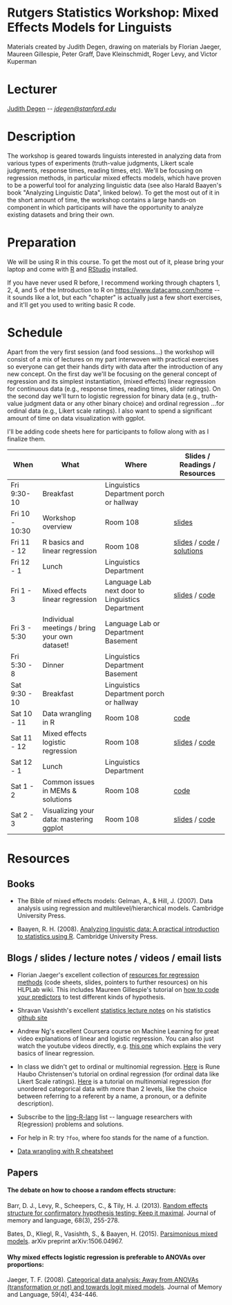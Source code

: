 # Rutgers Statistics Workshop: Mixed Effects Models for Linguists
Materials created by Judith Degen, drawing on materials by Florian Jaeger, Maureen Gillespie, Peter Graff, Dave Kleinschmidt, Roger Levy, and Victor Kuperman

# Lecturer

[Judith Degen](https://sites.google.com/site/judithdegen/) -- *jdegen@stanford.edu*

# Description

The workshop is geared towards linguists interested in analyzing data from various types of experiments (truth-value judgments, Likert scale judgments, response times, reading times, etc). We'll be focusing on regression methods, in particular mixed effects models, which have proven to be a powerful tool for analyzing linguistic data (see also Harald Baayen's book "Analyzing Linguistic Data", linked below). To get the most out of it in the short amount of time, the workshop contains a large hands-on component in which participants will have the opportunity to analyze existing datasets and bring their own.

# Preparation

We will be using R in this course. To get the most out of it, please bring your laptop and come with [R](https://www.r-project.org/) and [RStudio](https://www.rstudio.com/) installed.

If you have never used R before, I recommend working through chapters 1, 2, 4, and 5 of the Introduction to R on https://www.datacamp.com/home -- it sounds like a lot, but each "chapter" is actually just a few short exercises, and it'll get you used to writing basic R code. 

# Schedule 

Apart from the very first session (and food sessions...) the workshop will consist of a mix of lectures on my part interwoven with practical exercises so everyone can get their hands dirty with data after the introduction of any new concept. On the first day we'll be focusing on the general concept of regression and its simplest instantiation, (mixed effects) linear regression for continuous data (e.g., response times, reading times, slider ratings). On the second day we'll turn to logistic regression for binary data (e.g., truth-value judgment data or any other binary choice) and ordinal regression ...for ordinal data (e.g., Likert scale ratings). I also want to spend a significant amount of time on data visualization with ggplot.

I'll be adding code sheets here for participants to follow along with as I finalize them.

When       | What               | Where | Slides / Readings / Resources
---------- | ------------------ | ----- | -----------------------------
Fri 9:30-10 | Breakfast | Linguistics Department porch or hallway |
Fri 10 - 10:30 | Workshop overview | Room 108 | [slides](slides/1_overview.pdf)
Fri 11 - 12 | R basics and linear regression | Room 108 | [slides](slides/2_linear_regression.pdf) / [code](code_sheets/1_linear_regression_withprompts.R) / [solutions](http://rpubs.com/thegricean/209611)
Fri 12 - 1 | Lunch | Linguistics Department  |
Fri 1 - 3 | Mixed effects linear regression | Language Lab next door to Linguistics Department | [slides](slides/3_mixed_effects_lm.pdf) / [code](code_sheets/2_mixed_effects_linear_regression.R)
Fri 3 - 5:30 | Individual meetings / bring your own dataset! | Language Lab or Department Basement |
Fri 5:30 - 8 | Dinner | Linguistics Department Basement |
Sat 9:30 - 10 | Breakfast | Linguistics Department porch or hallway |
Sat 10 - 11 | Data wrangling in R | Room 108 | [code](code_sheets/3_reformatting_data.R)
Sat 11 - 12 | Mixed effects logistic regression  | Room 108 | [slides](slides/4_mixed_effects_logistic_regression.pdf) / [code](code_sheets/4_mixed_effects_logistic_regression.R )
Sat 12 - 1 | Lunch | Linguistics Department |
Sat 1 - 2 | Common issues in MEMs & solutions | Room 108 | [code](code_sheets/5_collinearity_modelcomparison.R)
Sat 2 - 3 | Visualizing your data: mastering ggplot | Room 108 | [slides](slides/6_visualization_ggplot.pdf) / [code](code_sheets/6_ggplot.R)

# Resources

## Books

- The Bible of mixed effects models: Gelman, A., & Hill, J. (2007). Data analysis using regression and multilevel/hierarchical models. Cambridge University Press.

- Baayen, R. H. (2008). [Analyzing linguistic data: A practical introduction to statistics using R](http://www.sfs.uni-tuebingen.de/~hbaayen/publications/baayenCUPstats.pdf). Cambridge University Press.

## Blogs / slides / lecture notes / videos / email lists

- Florian Jaeger's excellent collection of [resources for regression methods](https://wiki.bcs.rochester.edu/HlpLab/StatsCourses) (code sheets, slides, pointers to further resources)  on his HLPLab wiki. This includes Maureen Gillespie's tutorial on [how to code your predictors](https://wiki.bcs.rochester.edu/HlpLab/StatsCourses?action=AttachFile&do=view&target=gillespie-tutorial.pdf) to test different kinds of hypothesis.

- Shravan Vasishth's excellent [statistics lecture notes](https://github.com/vasishth/Statistics-lecture-notes-Potsdam/blob/master/IntroductoryStatistics/StatisticsNotesVasishth.pdf) on his statistics [github site](https://github.com/vasishth/Statistics-lecture-notes-Potsdam)

- Andrew Ng's excellent Coursera course on Machine Learning for great video explanations of linear and logistic regression. You can also just watch the youtube videos directly, e.g. [this one](https://www.youtube.com/watch?v=n1qyTXRdWQg) which explains the very basics of linear regression.

- In class we didn't get to ordinal or multinomial regression. [Here](https://cran.r-project.org/web/packages/ordinal/vignettes/clmm2_tutorial.pdf) is Rune Haubo Christensen's tutorial on ordinal regression (for ordinal data like Likert Scale ratings). [Here](http://www.ats.ucla.edu/stat/r/dae/mlogit.htm) is a tutorial on multinomial regression (for unordered categorical data with more than 2 levels, like the choice between referring to a referent by a name, a pronoun, or a definite description).

- Subscribe to the [ling-R-lang](https://mailman.ucsd.edu/mailman/listinfo/ling-r-lang-l) list -- language researchers with R(egression) problems and solutions.

- For help in R: try `?foo`, where foo stands for the name of a function.

- [Data wrangling with R cheatsheet](https://www.rstudio.com/wp-content/uploads/2015/02/data-wrangling-cheatsheet.pdf)

## Papers

#### The debate on how to choose a random effects structure:

Barr, D. J., Levy, R., Scheepers, C., & Tily, H. J. (2013). [Random effects structure for confirmatory hypothesis testing: Keep it maximal](http://www.ncbi.nlm.nih.gov/pmc/articles/PMC3881361/). Journal of memory and language, 68(3), 255-278.

Bates, D., Kliegl, R., Vasishth, S., & Baayen, H. (2015). [Parsimonious mixed models](http://arxiv.org/pdf/1506.04967.pdf). arXiv preprint arXiv:1506.04967. 

#### Why mixed effects logistic regression is preferable to ANOVAs over proportions:

Jaeger, T. F. (2008). [Categorical data analysis: Away from ANOVAs (transformation or not) and towards logit mixed models](http://www.ncbi.nlm.nih.gov/pmc/articles/PMC2613284/). Journal of Memory and Language, 59(4), 434-446.

